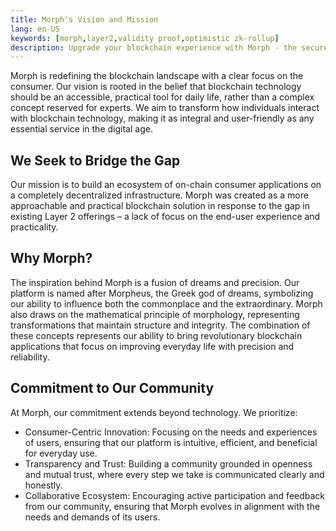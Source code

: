 ```yaml
---
title: Morph's Vision and Mission
lang: en-US
keywords: [morph,layer2,validity proof,optimistic zk-rollup]
description: Upgrade your blockchain experience with Morph - the secure decentralized, cost0efficient, and high-performing optimistic zk-rollup solution. Try it now!
---
```


Morph is redefining the blockchain landscape with a clear focus on the consumer. Our vision is rooted in the belief that blockchain technology should be an accessible, practical tool for daily life, rather than a complex concept reserved for experts. We aim to transform how individuals interact with blockchain technology, making it as integral and user-friendly as any essential service in the digital age.


## We Seek to Bridge the Gap​

Our mission is to build an ecosystem of on-chain consumer applications on a completely decentralized infrastructure. Morph was created as a more approachable and practical blockchain solution in response to the gap in existing Layer 2 offerings – a lack of focus on the end-user experience and practicality. 


## Why Morph?​

The inspiration behind Morph is a fusion of dreams and precision. Our platform is named after Morpheus, the Greek god of dreams, symbolizing our ability to influence both the commonplace and the extraordinary. Morph also draws on the mathematical principle of morphology, representing transformations that maintain structure and integrity. The combination of these concepts represents our ability to bring revolutionary blockchain applications that focus on improving everyday life with precision and reliability.


## Commitment to Our Community​

At Morph, our commitment extends beyond technology. We prioritize:

- Consumer-Centric Innovation: Focusing on the needs and experiences of users, ensuring that our platform is intuitive, efficient, and beneficial for everyday use.
- Transparency and Trust: Building a community grounded in openness and mutual trust, where every step we take is communicated clearly and honestly.
- Collaborative Ecosystem: Encouraging active participation and feedback from our community, ensuring that Morph evolves in alignment with the needs and demands of its users.






